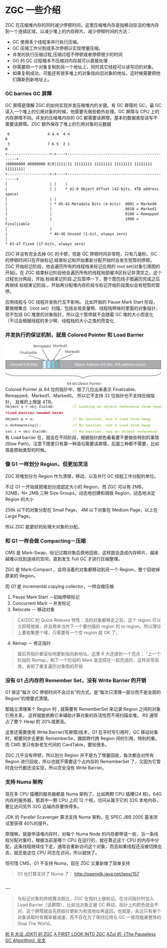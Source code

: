 # ZGC 一些介绍

ZGC 在压缩堆内存的同时减少停顿时间，这里压缩堆内存是指移动存活的堆内存到一个连续区域，以减少堆上的内存碎片。减少停顿时间的方法：

- GC 使用多个线程来并行执行压缩。
- GC 压缩工作分割成多次停顿以实现增量压缩。
- 并发的执行压缩过程,压缩过程不停顿或者停顿很少的时间
- GO 的 GC 过程根本不压缩对内存就可以直接处理
- 你需要把一个对象复制到另一个地址上，同时其它线程可以读写旧的对象。
- 如果复制成功，可能还有很多堆上的对象指向旧对象的地址，这时候需要把他们跟新到新地址上。

### GC barries GC 屏障

GC 屏障是理解 ZGC 的如何实现并发压缩堆内的关键。有 GC 屏障的 GC，最 GC 读入一个堆上的引用对象的时候，他需要先做些额外处理。GC 屏障与 CPU 上的内存屏障不同。并发的压缩堆内存的 GC 都需要读屏障，基本的数据类型读写不需要读屏障。ZGC 额外保存了堆上的引用对象的元数据

```
 6                 4 4 4  4 4                                             0
 3                 7 6 5  2 1                                             0
+-------------------+-+----+-----------------------------------------------+
|00000000 00000000 0|0|1111|11 11111111 11111111 11111111 11111111 11111111|
+-------------------+-+----+-----------------------------------------------+
|                   | |    |
|                   | |    * 41-0 Object Offset (42-bits, 4TB address space)
|                   | |
|                   | * 45-42 Metadata Bits (4-bits)  0001 = Marked0
|                   |                                 0010 = Marked1
|                   |                                 0100 = Remapped
|                   |                                 1000 = Finalizable
|                   |
|                   * 46-46 Unused (1-bit, always zero)
|
* 63-47 Fixed (17-bits, always zero)
```

ZGC 并没有完全去掉 GC 的卡顿，但是 GC 停顿时间非常短，只有几毫秒。GC 的停顿时间只在开始标记,结束标记和开始重新分配开始时会发生短暂的停顿。ZGC 开始标记阶段，他会遍历所有的线程栈来标记应用的 root set(对象引用图的开始)。在 ZGC 结束标记阶段他会遍历所有的线程局部缓冲区标记并清空之。这个过程也分两段，开始.标结束记阶段.之后暂停一下，整个图包括子图遍历完成之后再继续.标结束记阶段.。开始再分配堆内存阶段与标记开始阶段类似会有短暂的暂停。

应用线程与 GC 线程并发执行互不影响。
比如开始的 Pause Mark Start 阶段，要做根集合（root set）扫描，包括全局变量啊、线程栈啊啥的里面的对象指针，但不包括 GC 堆里的对象指针，所以这个暂停就不会随着 GC 堆的大小而变化（不过会根据线程的多少啊、线程栈的大小之类的而变化.

### 并发执行的保证机制，就是 Colored Pointer 和 Load Barrier

![](./img/16585eabdb804400.png)
Colored Pointer 从 64 位的指针中，借了几位出来表示 Finalizable、Remapped、Marked1、Marked0。 所以它不支持 32 位指针也不支持压缩指针， 且堆的上限是 4TB。
![](./img/16585eabdb737fe2.png)
有 Load barrier 在，就会在不同阶段，根据指针颜色看看要不要做些特别的事情(Slow Path)。注意下图里只有第一种语句需要读屏障，后面三种都不需要，比如值是原始类型的时候。

### 像 G1 一样划分 Region，但更加灵活

ZGC 将堆划分为 Region 作为清理，移动，以及并行 GC 线程工作分配的单位。

不过 G1 一开始就把堆划分成固定大小的 Region，而 ZGC 可以有 2MB，32MB，N× 2MB 三种 Size Groups，动态地创建和销毁 Region，动态地决定 Region 的大小

256k 以下的对象分配在 Small Page， 4M 以下对象在 Medium Page，以上在 Large Page。

所以 ZGC 能更好的处理大对象的分配。

### 和 G1 一样会做 Compacting－压缩

CMS 是 Mark-Swap，标记过期对象后原地回收，这样就会造成内存碎片，越来越难以找到连续的空间，直到发生 Full GC 才进行压缩整理。

ZGC 是 Mark-Compact ，会将活着的对象都移动到另一个 Region，整个回收掉原来的 Region。

而 G1 是 incremental copying collector，一样会做压缩

1. Pause Mark Start －初始停顿标记
2. Concurrent Mark －并发标记
3. Relocate － 移动对象

> C4/ZGC 的 Quick Release 特性：活的对象都移走之后，这个 region 可以立即释放掉，并且用来当作下一个要扫描的 region 的 to region。所以理论上要收集整个堆，只需要有一个空 region 就 OK 了。

4. Remap － 修正指针

> 最后将指针都妥帖地更新指向新地址。这里 R 大还提到一个亮点： “上一个阶段的 Remap，和下一个阶段的 Mark 是混搭在一起完成的，这样非常高效，省却了重复遍历对象图的开销

### 没有 G1 占内存的 Remember Set，没有 Write Barrier 的开销

G1 保证“每次 GC 停顿时间不会过长”的方式，是“每次只清理一部分而不是全部的 Region”的增量式清理。

那独立清理某个 Region 时 , 就需要有 RememberSet 来记录 Region 之间的对象引用关系， 这样就能依赖它来辅助计算对象的存活性而不用扫描全堆， RS 通常占了整个 Heap 的 20%或更高。

这里还需要使用 Write Barrier(写屏障)技术，G1 在平时写引用时，GC 移动对象时，都要同步去更新 RememberSe，跟踪跨代跨 Region 间的引用，特别的重。而 CMS 里只有新老生代间的 CardTable，要轻很多。

ZGC 几乎没有停顿，所以划分 Region 并不是为了增量回收，每次都会对所有 Region 进行回收，所以也就不需要这个占内存的 RememberSet 了，又因为它暂时连分代都还没实现，所以完全没有 Write Barrier。

### 支持 Numa 架构

现在多 CPU 插槽的服务器都是 Numa 架构了，比如两颗 CPU 插槽(24 核)，64G 内存的服务器，那其中一颗 CPU 上的 12 个核，访问从属于它的 32G 本地内存，要比访问另外 32G 远端内存要快得多。

JDK 的 Parallel Scavenger 算法支持 Numa 架构，在 SPEC JBB 2005 基准测试里获得 40%的提升。

原理嘛，就是申请堆内存时，对每个 Numa Node 的内存都申请一些，当一条线程分配对象时，根据当前是哪个 CPU 在运行的，就在靠近这个 CPU 的内存中分配，这条线程继续往下走，通常会重新访问这个对象，而且如果线程还没被切换出去，就还是这位 CPU 同志在访问，所以就快了。

但可惜 CMS，G1 不支持 Numa，现在 ZGC 又重新做了简单支持

> G1 也打算支持了 Numa 了： http://openjdk.java.net/jeps/157

### ...

> 与标记对象的传统算法相比，ZGC 在指针上做标记，在访问指针时加入 Load Barrier（读屏障），比如当对象正被 GC 移动，指针上的颜色就会不对，这个屏障就会先把指针更新为有效地址再返回，也就是，永远只有单个对象读取时有概率被减速，而不存在为了保持应用与 GC 一致而粗暴整体的 Stop The World。

[听 R 大论 JDK11 的 ZGC](https://juejin.im/entry/5b86a276f265da435c4402d4)
[A FIRST LOOK INTO ZGC](https://dinfuehr.github.io/blog/a-first-look-into-zgc/)
[AZul 的《The Pauseless GC Algorithm》论文](https://www.usenix.org/legacy/events/vee05/full_papers/p46-click.pdf)
